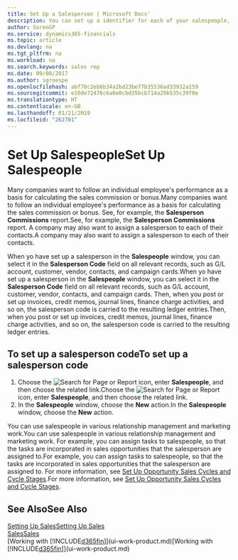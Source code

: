 ```yaml
---
title: Set Up a Salesperson | Microsoft Docs'
description: You can set up a identifier for each of your salespeople, so you can track an individual’s performance or assign a salesperson to a contact.
author: SorenGP
ms.service: dynamics365-financials
ms.topic: article
ms.devlang: na
ms.tgt_pltfrm: na
ms.workload: na
ms.search.keywords: sales rep
ms.date: 09/08/2017
ms.author: sgroespe
ms.openlocfilehash: abf78c2eb6b34a2bd23be77b35536ad33932a159
ms.sourcegitcommit: e10de72476c6a6e0cbd35bcb714a29b535c39f0e
ms.translationtype: HT
ms.contentlocale: en-GB
ms.lasthandoff: 01/21/2019
ms.locfileid: "262701"
---
```

# <a name="set-up-salespeople"></a><span data-ttu-id="144ff-103">Set Up Salespeople</span><span class="sxs-lookup"><span data-stu-id="144ff-103">Set Up Salespeople</span></span>
<span data-ttu-id="144ff-104">Many companies want to follow an individual employee's performance as a basis for calculating the sales commission or bonus.</span><span class="sxs-lookup"><span data-stu-id="144ff-104">Many companies want to follow an individual employee's performance as a basis for calculating the sales commission or bonus.</span></span> <span data-ttu-id="144ff-105">See, for example, the **Salesperson Commissions** report.</span><span class="sxs-lookup"><span data-stu-id="144ff-105">See, for example, the **Salesperson Commissions** report.</span></span> <span data-ttu-id="144ff-106">A company may also want to assign a salesperson to each of their contacts.</span><span class="sxs-lookup"><span data-stu-id="144ff-106">A company may also want to assign a salesperson to each of their contacts.</span></span>

<span data-ttu-id="144ff-107">When yo have set up a salesperson in the **Salespeople** window, you can select it in the **Salesperson Code** field on all relevant records, such as G/L account, customer, vendor, contacts, and campaign cards.</span><span class="sxs-lookup"><span data-stu-id="144ff-107">When yo have set up a salesperson in the **Salespeople** window, you can select it in the **Salesperson Code** field on all relevant records, such as G/L account, customer, vendor, contacts, and campaign cards.</span></span> <span data-ttu-id="144ff-108">Then, when you post or set up invoices, credit memos, journal lines, finance charge activities, and so on, the salesperson code is carried to the resulting ledger entries.</span><span class="sxs-lookup"><span data-stu-id="144ff-108">Then, when you post or set up invoices, credit memos, journal lines, finance charge activities, and so on, the salesperson code is carried to the resulting ledger entries.</span></span>

## <a name="to-set-up-a-salesperson-code"></a><span data-ttu-id="144ff-109">To set up a salesperson code</span><span class="sxs-lookup"><span data-stu-id="144ff-109">To set up a salesperson code</span></span>
1. <span data-ttu-id="144ff-110">Choose the ![Search for Page or Report](media/ui-search/search_small.png "Search for Page or Report icon") icon, enter **Salespeople**, and then choose the related link.</span><span class="sxs-lookup"><span data-stu-id="144ff-110">Choose the ![Search for Page or Report](media/ui-search/search_small.png "Search for Page or Report icon") icon, enter **Salespeople**, and then choose the related link.</span></span>
2. <span data-ttu-id="144ff-111">In the **Salespeople** window, choose the **New** action.</span><span class="sxs-lookup"><span data-stu-id="144ff-111">In the **Salespeople** window, choose the **New** action.</span></span>

<span data-ttu-id="144ff-112">You can use salespeople in various relationship management and marketing work.</span><span class="sxs-lookup"><span data-stu-id="144ff-112">You can use salespeople in various relationship management and marketing work.</span></span> <span data-ttu-id="144ff-113">For example, you can assign tasks to salespeople, so that the tasks are incorporated in sales opportunities that the salesperson are assigned to.</span><span class="sxs-lookup"><span data-stu-id="144ff-113">For example, you can assign tasks to salespeople, so that the tasks are incorporated in sales opportunities that the salesperson are assigned to.</span></span> <span data-ttu-id="144ff-114">For more information, see [Set Up Opportunity Sales Cycles and Cycle Stages](marketing-how-setup-opportunity-sales-cycles-stages.md).</span><span class="sxs-lookup"><span data-stu-id="144ff-114">For more information, see [Set Up Opportunity Sales Cycles and Cycle Stages](marketing-how-setup-opportunity-sales-cycles-stages.md).</span></span>

## <a name="see-also"></a><span data-ttu-id="144ff-115">See Also</span><span class="sxs-lookup"><span data-stu-id="144ff-115">See Also</span></span>
[<span data-ttu-id="144ff-116">Setting Up Sales</span><span class="sxs-lookup"><span data-stu-id="144ff-116">Setting Up Sales</span></span>](sales-setup-sales.md)  
[<span data-ttu-id="144ff-117">Sales</span><span class="sxs-lookup"><span data-stu-id="144ff-117">Sales</span></span>](sales-manage-sales.md)  
<span data-ttu-id="144ff-118">[Working with [!INCLUDE[d365fin](includes/d365fin_md.md)]](ui-work-product.md)</span><span class="sxs-lookup"><span data-stu-id="144ff-118">[Working with [!INCLUDE[d365fin](includes/d365fin_md.md)]](ui-work-product.md)</span></span>  
